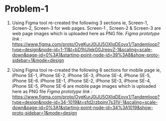 # Problem-1
1) Using Figma tool re-created the following 3 sections ie, Screen-1, Screen-2, Screen-3 for web pages.
Screen-1 , Screen-2 & Screen-3 are web page images which is uploaded here as PNG file.
*Figma prototype link :*
https://www.figma.com/proto/OyeKurJ0lJU5OXIqDEovx1/Tandemloop?type=design&node-id=1-11&t=bD1hUIekG0JrepvZ-1&scaling=scale-down&page-id=0%3A1&starting-point-node-id=39%3A8&show-proto-sidebar=1&mode=design



2) Using Figma tool re-created the following 6 sections for mobile page ie, iPhone SE-1, iPhone SE-2, iPhone SE-3, iPhone SE-4, iPhone SE-5, iPhone SE-6.
iPhone SE-1, iPhone SE-2, iPhone SE-3, iPhone SE-4, iPhone SE-5, iPhone SE-6 are mobile page images which is uploaded here as PNG file
*Figma prototype link :*
https://www.figma.com/proto/OyeKurJ0lJU5OXIqDEovx1/Tandemloop?type=design&node-id=34-1019&t=sfd2rzbpjnr7s31V-1&scaling=scale-down&page-id=0%3A1&starting-point-node-id=34%3A1019&show-proto-sidebar=1&mode=design
